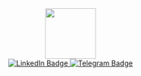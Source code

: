 <div id="header" align="center">
  <img src="https://media.giphy.com/media/jdPMeyv9rn0hZHh8n9/giphy.gif" width="100"/>
</div>

<div id="badges" align="center">
    <a href="[[https://www.linkedin.com/in/mykhailo-buhera-a78443341/">
    <img src="https://img.shields.io/badge/LinkedIn-blue?style=for-the-badge&logo=linkedin&logoColor=white" alt="LinkedIn Badge"/>
    </a>
    <a href="https://t.me/Mishok0310">
    <img src="https://img.shields.io/badge/Telegram-blue?style=for-the-badge&logo=telegram&logoColor=white" alt="Telegram Badge"/>
    </a> 
</div>
